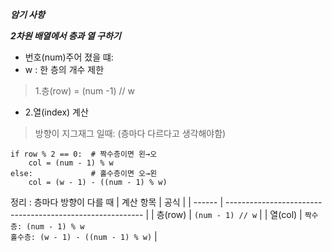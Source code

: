 ***암기 사항***

***2차원 배열에서 층과 열 구하기***
- 번호(num)주어 졌을 떄:</br>
- w : 한 층의 개수 제한</br>
> 1.층(row) = (num -1) // w </br>

- 2.열(index) 계산</br>
>방향이 지그재그 일때: (층마다 다르다고 생각해야함)
>
```
if row % 2 == 0:  # 짝수층이면 왼→오
    col = (num - 1) % w
else:             # 홀수층이면 오→왼
    col = (w - 1) - ((num - 1) % w)
```
정리 : 층마다 방향이 다를 때
| 계산 항목  | 공식                                                        |
| ------ | --------------------------------------------------------- |
| 층(row) | `(num - 1) // w`                                          |
| 열(col) | `짝수층: (num - 1) % w`<br> `홀수층: (w - 1) - ((num - 1) % w)` |
